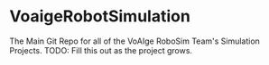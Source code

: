 # VoaigeRobotSimulation
The Main Git Repo for all of the VoAIge RoboSim Team's Simulation Projects.
TODO: Fill this out as the project grows.
